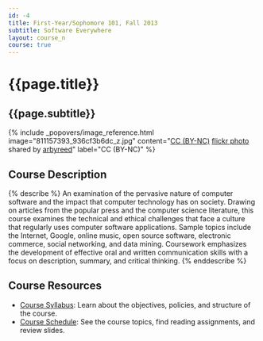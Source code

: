 ```yaml
---
id: -4
title: First-Year/Sophomore 101, Fall 2013
subtitle: Software Everywhere
layout: course_n
course: true
---
```


# {{page.title}}
## {{page.subtitle}}

<!-- Include header image -->
{% include _popovers/image_reference.html image="811157393_936cf3b6dc_z.jpg" content="<a href='http://creativecommons.org/licenses/by-nc/2.0/'>CC (BY-NC)</a> <a title='Welcome Neon' href='http://flickr.com/photos/19779889@N00/811157393'>flickr photo</a> shared by <a href='http://flickr.com/people/19779889@N00'>arbyreed</a>" label="CC (BY-NC)" %}

## Course Description

{% describe %}
An examination of the pervasive nature of computer software and the impact that computer technology has on society.
Drawing on articles from the popular press and the computer science literature, this course examines the technical and
ethical challenges that face a culture that regularly uses computer software applications. Sample topics include the
Internet, Google, online music, open source software, electronic commerce, social networking, and data mining.
Coursework emphasizes the development of effective oral and written communication skills with a focus on description,
summary, and critical thinking.
{% enddescribe %}

## Course Resources

<ul class="fa-ul">

<li><i class="fa-li fa fa-arrow-right"></i><a href="{{site.baseurl}}teaching/fs101F2013/provide/syllabus/fs101F2013-syllabus.pdf"
class="major">Course Syllabus</a>: Learn about the objectives, policies, and structure of the course.

<li><i class="fa-li fa fa-arrow-right"></i><a href="{{site.baseurl}}teaching/fs101F2013/schedule/"
class="major">Course Schedule</a>: See the course topics, find reading assignments, and review slides.

</ul>
